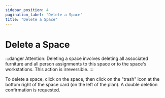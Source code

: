 ```yaml
---
sidebar_position: 4
pagination_label: "Delete a Space"
title: "Delete a Space"
---
```


# Delete a Space

:::danger Attention:
Deleting a space involves deleting all associated furniture and all person assignments to this space or to the space's workstations. This action is irreversible.
:::

To delete a space, click on the space, then click on the "trash" icon at the bottom right of the space card (on the left of the plan). A double deletion confirmation is requested.
